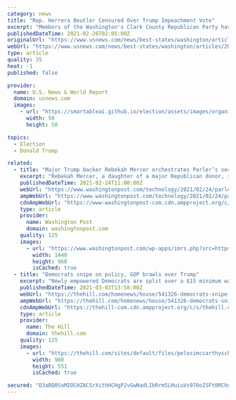 ```yaml
---
category: news
title: "Rep. Herrera Beutler Censured Over Trump Impeachment Vote"
excerpt: "Members of the Washington's Clark County Republican Party have voted to formally censure Rep. Jaime Herrera Beutler, of Battle Ground, over her vote to impeach former President Donald Trump."
publishedDateTime: 2021-02-26T02:05:00Z
originalUrl: "https://www.usnews.com/news/best-states/washington/articles/2021-02-25/rep-herrera-beutler-censured-over-trump-impeachment-vote"
webUrl: "https://www.usnews.com/news/best-states/washington/articles/2021-02-25/rep-herrera-beutler-censured-over-trump-impeachment-vote"
type: article
quality: 35
heat: -1
published: false

provider:
  name: U.S. News & World Report
  domain: usnews.com
  images:
    - url: "https://smartableai.github.io/election/assets/images/organizations/usnews.com-50x50.jpg"
      width: 50
      height: 50

topics:
  - Election
  - Donald Trump

related:
  - title: "Major Trump backer Rebekah Mercer orchestrates Parler’s second act"
    excerpt: "Rebekah Mercer, a daughter of a major Republican donor, is a founding investor of Parler, where she reportedly is pulling strings. Mercer holds the majority stake in Parler and controlled two of three board seats as of early February — a board to which she recently appointed allies."
    publishedDateTime: 2021-02-24T11:00:00Z
    webUrl: "https://www.washingtonpost.com/technology/2021/02/24/parler-relaunch-rebekah-mercer/"
    ampWebUrl: "https://www.washingtonpost.com/technology/2021/02/24/parler-relaunch-rebekah-mercer/?outputType=amp"
    cdnAmpWebUrl: "https://www-washingtonpost-com.cdn.ampproject.org/c/s/www.washingtonpost.com/technology/2021/02/24/parler-relaunch-rebekah-mercer/?outputType=amp"
    type: article
    provider:
      name: Washington Post
      domain: washingtonpost.com
    quality: 125
    images:
      - url: "https://www.washingtonpost.com/wp-apps/imrs.php?src=https://arc-anglerfish-washpost-prod-washpost.s3.amazonaws.com/public/W4UB54TWCUI6XFEJR562ZVI6OU.jpg&w=1440"
        width: 1440
        height: 960
        isCached: true
  - title: "Democrats snipe on policy, GOP brawls over Trump"
    excerpt: "Newly empowered Democrats are split over a $15 minimum wage hike, the president’s war powers and other policy issues, while distracted by New York Gov. Andrew Cuomo’s (D) harassment scandal, which worsens by the day."
    publishedDateTime: 2021-03-03T13:58:00Z
    webUrl: "https://thehill.com/homenews/house/541326-democrats-snipe-on-policy-gop-brawls-over-trump"
    ampWebUrl: "https://thehill.com/homenews/house/541326-democrats-snipe-on-policy-gop-brawls-over-trump?amp"
    cdnAmpWebUrl: "https://thehill-com.cdn.ampproject.org/c/s/thehill.com/homenews/house/541326-democrats-snipe-on-policy-gop-brawls-over-trump?amp"
    type: article
    provider:
      name: The Hill
      domain: thehill.com
    quality: 125
    images:
      - url: "https://thehill.com/sites/default/files/pelosimccarthyschumer.jpg"
        width: 980
        height: 551
        isCached: true

secured: "D3aBQ0SoMIOCHZACSrXithHCHgP2vGwNadLIbRrm5LHuiuVs970oISFt0RChnVIPrwlsfNWhMXWGQBBS6h6rjKdo97TQeph2RTWsJ5KNTkVvFH/G7uIJpKbpPEbEKENSg5Zy7dcEFgAhJhtADCgjnH5i6e7RBOKw6cAdHjjfqQSBCktlwVXG68Ikgwyo1NTWkDinFrqOinvtSZTcQNgveoiYlwGOeN9q7WaYSFTksd4WKZgdBERWSkZoUiDo3B/sluibRMlXci56K6PQEUlNTrorS/yr9Kn8QYXboVHmGEDzrHu2Kr7LaKz5mQsrX5yEUVvC4dOfUcmibfRxZ+N+Kct9hfdtfe3Gj34jE/zrUPk=;K39olHyTmtUD1mf71FQKFQ=="
---
```


